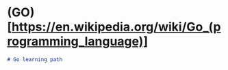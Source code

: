 # (GO)[https://en.wikipedia.org/wiki/Go_(programming_language)] <br>

```markdown
# Go learning path
```
